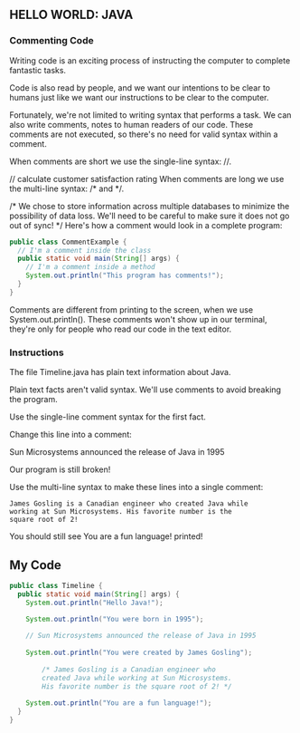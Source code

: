 ## HELLO WORLD: JAVA

### Commenting Code

Writing code is an exciting process of instructing the computer to complete fantastic tasks.

Code is also read by people, and we want our intentions to be clear to humans just like we want our instructions to be clear to the computer.

Fortunately, we're not limited to writing syntax that performs a task. We can also write comments, notes to human readers of our code. These comments are not executed, so there's no need for valid syntax within a comment.

When comments are short we use the single-line syntax: //.

// calculate customer satisfaction rating
When comments are long we use the multi-line syntax: /* and */.

/*
We chose to store information across multiple databases to
minimize the possibility of data loss. We'll need to be careful
to make sure it does not go out of sync!
*/
Here's how a comment would look in a complete program:
```java
public class CommentExample {
  // I'm a comment inside the class
  public static void main(String[] args) {
    // I'm a comment inside a method
    System.out.println("This program has comments!");
  }
}
```
Comments are different from printing to the screen, when we use System.out.println(). These comments won't show up in our terminal, they're only for people who read our code in the text editor.

### Instructions

The file Timeline.java has plain text information about Java.

Plain text facts aren't valid syntax. We'll use comments to avoid breaking the program.

Use the single-line comment syntax for the first fact.

Change this line into a comment:

Sun Microsystems announced the release of Java in 1995

Our program is still broken!

Use the multi-line syntax to make these lines into a single comment:

    James Gosling is a Canadian engineer who created Java while
    working at Sun Microsystems. His favorite number is the
    square root of 2!
    
You should still see You are a fun language! printed!

## My Code
```java
public class Timeline {
  public static void main(String[] args) {
    System.out.println("Hello Java!");
    
    System.out.println("You were born in 1995");

    // Sun Microsystems announced the release of Java in 1995
    
    System.out.println("You were created by James Gosling");
    
		/* James Gosling is a Canadian engineer who 
		created Java while working at Sun Microsystems. 
		His favorite number is the square root of 2! */
    
    System.out.println("You are a fun language!");
  }
} 
```
